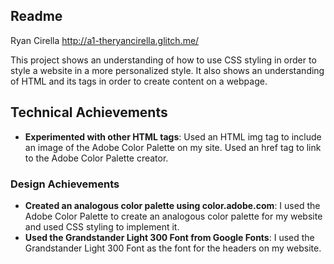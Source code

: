 Readme
---

Ryan Cirella
http://a1-theryancirella.glitch.me/

This project shows an understanding of how to use CSS styling in order to style a website in a more personalized style.
It also shows an understanding of HTML and its tags in order to create content on a webpage.

## Technical Achievements
- **Experimented with other HTML tags**: Used an HTML img tag to include an image of the Adobe Color Palette on my site. Used an href tag to link to the Adobe Color Palette creator.

### Design Achievements
- **Created an analogous color palette using color.adobe.com**: I used the Adobe Color Palette to create an analogous color palette for my website and used CSS  styling to implement it.
- **Used the Grandstander Light 300 Font from Google Fonts**: I used the Grandstander Light 300 Font as the font for the headers on my website.